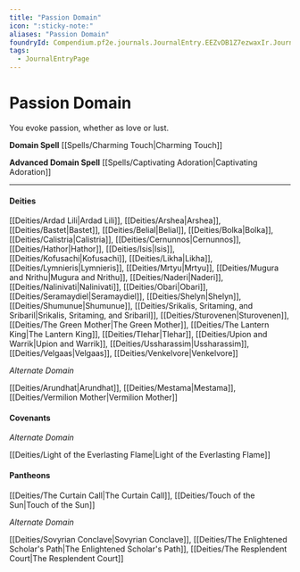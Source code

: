 ```yaml
---
title: "Passion Domain"
icon: ":sticky-note:"
aliases: "Passion Domain"
foundryId: Compendium.pf2e.journals.JournalEntry.EEZvDB1Z7ezwaxIr.JournalEntryPage.ajCEExOaxuB4C1tY
tags:
  - JournalEntryPage
---
```


# Passion Domain
You evoke passion, whether as love or lust.

**Domain Spell** [[Spells/Charming Touch|Charming Touch]]

**Advanced Domain Spell** [[Spells/Captivating Adoration|Captivating Adoration]]

* * *

#### **Deities**

[[Deities/Ardad Lili|Ardad Lili]], [[Deities/Arshea|Arshea]], [[Deities/Bastet|Bastet]], [[Deities/Belial|Belial]], [[Deities/Bolka|Bolka]], [[Deities/Calistria|Calistria]], [[Deities/Cernunnos|Cernunnos]], [[Deities/Hathor|Hathor]], [[Deities/Isis|Isis]], [[Deities/Kofusachi|Kofusachi]], [[Deities/Likha|Likha]], [[Deities/Lymnieris|Lymnieris]], [[Deities/Mrtyu|Mrtyu]], [[Deities/Mugura and Nrithu|Mugura and Nrithu]], [[Deities/Naderi|Naderi]], [[Deities/Nalinivati|Nalinivati]], [[Deities/Obari|Obari]], [[Deities/Seramaydiel|Seramaydiel]], [[Deities/Shelyn|Shelyn]], [[Deities/Shumunue|Shumunue]], [[Deities/Srikalis, Sritaming, and Sribaril|Srikalis, Sritaming, and Sribaril]], [[Deities/Sturovenen|Sturovenen]], [[Deities/The Green Mother|The Green Mother]], [[Deities/The Lantern King|The Lantern King]], [[Deities/Tlehar|Tlehar]], [[Deities/Upion and Warrik|Upion and Warrik]], [[Deities/Ussharassim|Ussharassim]], [[Deities/Velgaas|Velgaas]], [[Deities/Venkelvore|Venkelvore]]

_Alternate Domain_

[[Deities/Arundhat|Arundhat]], [[Deities/Mestama|Mestama]], [[Deities/Vermilion Mother|Vermilion Mother]]

#### **Covenants**

_Alternate Domain_

[[Deities/Light of the Everlasting Flame|Light of the Everlasting Flame]]

#### **Pantheons**

[[Deities/The Curtain Call|The Curtain Call]], [[Deities/Touch of the Sun|Touch of the Sun]]

_Alternate Domain_

[[Deities/Sovyrian Conclave|Sovyrian Conclave]], [[Deities/The Enlightened Scholar's Path|The Enlightened Scholar's Path]], [[Deities/The Resplendent Court|The Resplendent Court]]
